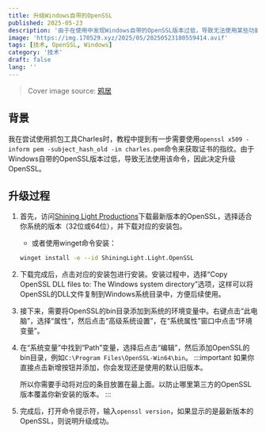 ```yaml
---
title: 升级Windows自带的OpenSSL
published: 2025-05-23
description: '由于在使用中发现Windows自带的OpenSSL版本过低，导致无法使用某些功能，因此决定升级OpenSSL。但升级过程有些曲折，记录一下。'
image: 'https://img.170529.xyz/2025/05/20250523180559414.avif'
tags: [技术, OpenSSL, Windows]
category: '技术'
draft: false 
lang: ''
---
```

> Cover image source: [鸦居](https://space.bilibili.com/7198052/dynamic)

## 背景

我在尝试使用抓包工具Charles时，教程中提到有一步需要使用`openssl x509 -inform pem -subject_hash_old -in charles.pem`命令来获取证书的指纹。由于Windows自带的OpenSSL版本过低，导致无法使用该命令，因此决定升级OpenSSL。

## 升级过程

1. 首先，访问[Shining Light Productions](https://slproweb.com/products/Win32OpenSSL.html)下载最新版本的OpenSSL，选择适合你系统的版本（32位或64位），并下载对应的安装包。
    - 或者使用winget命令安装：

    ```bash
    winget install -e --id ShiningLight.Light.OpenSSL
    ```

2. 下载完成后，点击对应的安装包进行安装。安装过程中，选择“Copy OpenSSL DLL files to: The Windows system directory”选项，这样可以将OpenSSL的DLL文件复制到Windows系统目录中，方便后续使用。

3. 接下来，需要将OpenSSL的bin目录添加到系统的环境变量中。右键点击“此电脑”，选择“属性”，然后点击“高级系统设置”，在“系统属性”窗口中点击“环境变量”。

4. 在“系统变量”中找到“Path”变量，选择后点击“编辑”，然后添加OpenSSL的bin目录，例如`C:\Program Files\OpenSSL-Win64\bin`。
    :::important
    如果你直接点击新增按钮并添加，你会发现还是使用的默认旧版本。

    所以你需要手动将对应的条目放置在最上面。以防止哪里第三方的OpenSSL版本覆盖你新安装的版本。
    :::
5. 完成后，打开命令提示符，输入`openssl version`，如果显示的是最新版本的OpenSSL，则说明升级成功。
